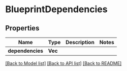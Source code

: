 # BlueprintDependencies

## Properties

Name | Type | Description | Notes
------------ | ------------- | ------------- | -------------
**dependencies** | **Vec<String>** |  | 

[[Back to Model list]](../README.md#documentation-for-models) [[Back to API list]](../README.md#documentation-for-api-endpoints) [[Back to README]](../README.md)


